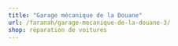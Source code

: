 ```yaml
---
title: "Garage mécanique de la Douane"
url: /faranah/garage-mecanique-de-la-douane-3/
shop: réparation de voitures
---
```

